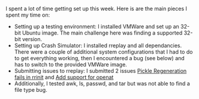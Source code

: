 I spent a lot of time getting set up this week. Here is are the main pieces I spent my time on:

* Setting up a testing environment: I installed VMWare and set up an 32-bit Ubuntu image. The main challenge here was finding a supported 32-bit version.
* Setting up Crash Simulator: I installed rreplay and all dependancies. There were a couple of additional system configurations that I had to do to get everything working, then I encountered a bug (see below) and has to switch to the provided VMWare image.
* Submitting issues to rreplay: I submitted 2 issues [Pickle Regeneration fails in rrinit](https://github.com/pkmoore/rrapper/issues/32) and [Add support for openat](https://github.com/pkmoore/rrapper/issues/33)
* Additionally, I tested awk, ls, passwd, and tar but was not able to find a file type bug.
